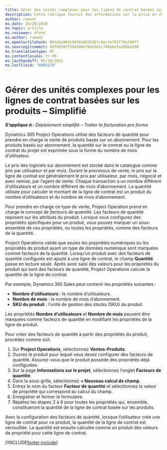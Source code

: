 ```yaml
---
title: Gérer des unités complexes pour les lignes de contrat basées sur les produits – Simplifié
description: Cette rubrique fournit des informations sur la prise en charge de la vente de produits basés sur un abonnement.
author: rumant
ms.date: 10/28/2020
ms.topic: article
ms.reviewer: kfend
ms.author: rumant
ms.openlocfilehash: 86da5a96919438e883b56fc8ecfe765f70a789ff
ms.sourcegitcommit: 40f68387f594180af64a5e5c748b6efa188bd300
ms.translationtype: HT
ms.contentlocale: fr-FR
ms.lasthandoff: 05/10/2021
ms.locfileid: "6003178"
---
```

# <a name="manage-complex-units-for-product-based-contract-lines---lite"></a>Gérer des unités complexes pour les lignes de contrat basées sur les produits – Simplifié

_**S’applique à :** Déploiement simplifié – Traiter la facturation pro forma_

Dynamics 365 Project Operations utilise des facteurs de quantité pour prendre en charge la vente de produits basés sur un abonnement. Pour les produits basés sur abonnement, la quantité sur le contrat ou la ligne de contrat du projet est exprimée sous la forme du nombre de mois d’utilisateur.

Le prix des logiciels sur abonnement est stocké dans le catalogue comme prix par utilisateur et par mois. Durant le processus de vente, le prix sur la ligne de contrat est généralement le prix par utilisateur, par mois, négocié et avec remise, par l’agent de vente. Chaque transaction a un nombre différent d’utilisateurs et un nombre différent de mois d’abonnement. La quantité utilisée pour calculer le montant de la ligne de contrat est un produit du nombre d’utilisateurs et du nombre de mois d’abonnement.

Pour prendre en charge ce type de vente, Project Operation prend en charge le concept de *facteurs de quantité*. Les facteurs de quantité reposent sur les attributs du produit. Lorsque vous configurez des propriétés spécifiques pour un produit, vous pouvez marquer un sous-ensemble de ces propriétés, ou toutes les propriétés, comme des facteurs de la quantité.

Project Operations valide que seules les propriétés numériques ou les propriétés de produit ayant un type de données numérique sont marquées comme facteurs de la quantité. Lorsqu’un produit avec des facteurs de quantité configurés est ajouté à une ligne de contrat, le champ **Quantité** passe en lecture seule. Après avoir saisi des valeurs pour les propriétés du produit qui sont des facteurs de quantité, Project Operations calcule la quantité de la ligne de contrat.

Par exemple, Dynamics 365 Sales peut contenir les propriétés suivantes :

- **Nombre d’utilisateurs** : le nombre d’utilisateurs.
- **Nombre de mois** : le nombre de mois d’abonnement.
- **SKU du produit** : l’unité de gestion des stocks (SKU) du produit.

Les propriétés **Nombre d’utilisateurs** et **Nombre de mois** peuvent être marquées comme facteurs de quantité en modifiant les propriétés de la ligne de produit.

Pour créer des facteurs de quantité à partir des propriétés du produit, procédez comme suit.

1. Sur **Project Operations**, sélectionnez **Ventes-Produits**.
2. Ouvrez le produit pour lequel vous devez configurer des facteurs de quantité. Assurez-vous que le produit possède des propriétés déjà configurées.
3. Sur la page **Informations sur le projet**, sélectionnez l’onglet **Facteurs de quantité**.
4. Dans la sous-grille, sélectionnez **+ Nouveau calcul de champ**.
5. Entrez le nom du facteur **Facteur de quantité** et sélectionnez la valeur de propriété qui correspond au calcul du champ.
6. Enregistrer et fermer le formulaire.
7. Répétez les étapes 2 à 6 pour toutes les propriétés qui, ensemble, constitueront la quantité de la ligne de contrat basée sur les produits.

Avec la configuration des facteurs de quantité, lorsque l’utilisateur crée une ligne de contrat pour ce produit, la quantité de la ligne de contrat est verrouillée. La quantité est ensuite calculée comme un produit des valeurs de propriété pour cette ligne de contrat.


[!INCLUDE[footer-include](../../includes/footer-banner.md)]
